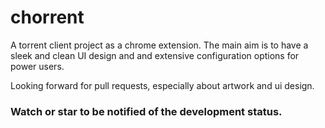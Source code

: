 chorrent
=========

A torrent client project as a chrome extension. The main aim is to have a sleek and clean UI design and and extensive configuration options for power users.

Looking forward for pull requests, especially about artwork and ui design.

### Watch or star to be notified of the development status.
